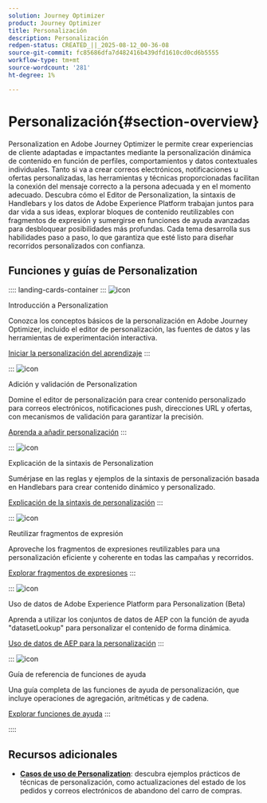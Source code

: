 ```yaml
---
solution: Journey Optimizer
product: Journey Optimizer
title: Personalización
description: Personalización
redpen-status: CREATED_||_2025-08-12_00-36-08
source-git-commit: fc85686dfa7d482416b439dfd1610cd0cd6b5555
workflow-type: tm+mt
source-wordcount: '281'
ht-degree: 1%

---
```



# Personalización{#section-overview}

Personalization en Adobe Journey Optimizer le permite crear experiencias de cliente adaptadas e impactantes mediante la personalización dinámica de contenido en función de perfiles, comportamientos y datos contextuales individuales. Tanto si va a crear correos electrónicos, notificaciones u ofertas personalizadas, las herramientas y técnicas proporcionadas facilitan la conexión del mensaje correcto a la persona adecuada y en el momento adecuado. Descubra cómo el Editor de Personalization, la sintaxis de Handlebars y los datos de Adobe Experience Platform trabajan juntos para dar vida a sus ideas, explorar bloques de contenido reutilizables con fragmentos de expresión y sumergirse en funciones de ayuda avanzadas para desbloquear posibilidades más profundas. Cada tema desarrolla sus habilidades paso a paso, lo que garantiza que esté listo para diseñar recorridos personalizados con confianza.

## Funciones y guías de Personalization

:::: landing-cards-container
:::
![icon](https://cdn.experienceleague.adobe.com/icons/circle-play.svg)

Introducción a Personalization

Conozca los conceptos básicos de la personalización en Adobe Journey Optimizer, incluido el editor de personalización, las fuentes de datos y las herramientas de experimentación interactiva.

[Iniciar la personalización del aprendizaje](../using/personalization/personalize.md)
:::

:::
![icon](https://cdn.experienceleague.adobe.com/icons/list-check.svg)

Adición y validación de Personalization

Domine el editor de personalización para crear contenido personalizado para correos electrónicos, notificaciones push, direcciones URL y ofertas, con mecanismos de validación para garantizar la precisión.

[Aprenda a añadir personalización](../using/personalization/personalization-build-expressions.md)
:::

:::
![icon](https://cdn.experienceleague.adobe.com/icons/code-branch.svg)

Explicación de la sintaxis de Personalization

Sumérjase en las reglas y ejemplos de la sintaxis de personalización basada en Handlebars para crear contenido dinámico y personalizado.

[Explicación de la sintaxis de personalización](../using/personalization/personalization-syntax.md)
:::

:::
![icon](https://cdn.experienceleague.adobe.com/icons/puzzle-piece.svg)

Reutilizar fragmentos de expresión

Aproveche los fragmentos de expresiones reutilizables para una personalización eficiente y coherente en todas las campañas y recorridos.

[Explorar fragmentos de expresiones](../using/personalization/use-expression-fragments.md)
:::

:::
![icon](https://cdn.experienceleague.adobe.com/icons/database.svg)

Uso de datos de Adobe Experience Platform para Personalization (Beta)

Aprenda a utilizar los conjuntos de datos de AEP con la función de ayuda &quot;datasetLookup&quot; para personalizar el contenido de forma dinámica.

[Uso de datos de AEP para la personalización](../using/personalization/aep-data-perso.md)
:::

:::
![icon](https://cdn.experienceleague.adobe.com/icons/screwdriver-wrench.svg)

Guía de referencia de funciones de ayuda

Una guía completa de las funciones de ayuda de personalización, que incluye operaciones de agregación, aritméticas y de cadena.

[Explorar funciones de ayuda](functions-landing-page.md)
:::

::::


## Recursos adicionales

- **[Casos de uso de Personalization](personalization-use-cases-landing-page.md)**: descubra ejemplos prácticos de técnicas de personalización, como actualizaciones del estado de los pedidos y correos electrónicos de abandono del carro de compras.
